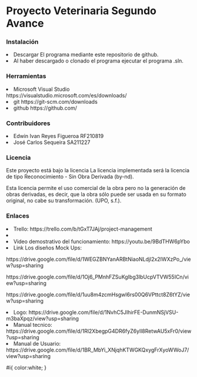 <h1>Proyecto Veterinaria
Segundo Avance</h1>
<h3><p>Instalación</h3>
<li>Descargar El programa mediante este repositorio de github.</li>
<li>Al haber descargado o clonado el programa ejecutar el programa .sln.</li>

<h3>Herramientas</h3>
<li>Microsoft Visual Studio https://visualstudio.microsoft.com/es/downloads/</li>
<li>git https://git-scm.com/downloads</li>
<li>github https://github.com/</li>

<h3>Contribuidores</h3>
<li>Edwin Ivan Reyes Figueroa RF210819</li>
<li>José Carlos Sequeira SA211227</li>

<h3>Licencia</h3>
Este proyecto está bajo la licencia La licencia implementada será la licencia de tipo Reconocimiento - Sin Obra Derivada (by-nd).<p>
Esta licencia permite el uso comercial de la obra pero no la generación de obras derivadas, es
decir, que la obra sólo puede ser usada en su formato original, no cabe su transformación.
(UPO, s.f.).

<h3 class="i">Enlaces</h3>
<li>Trello: https://trello.com/b/tGxT7JAj/project-management<li>
<li>Video demostrativo del funcionamiento: https://youtu.be/9BdTHW6pYbo</li>
<li>Link Los diseños Mock Ups:</li>
<p>https://drive.google.com/file/d/1WEGZBNYanARBtNiaoNLdjl2x2IWXzPo_/view?usp=sharing
<p>https://drive.google.com/file/d/1Oj6_PMnhFZSuKgIbg3lbUcpVTVW55ICn/view?usp=sharing
<p>https://drive.google.com/file/d/1uu8m4zcmHsgwl6rs00Q6VPttct8Z6tYZ/view?usp=sharing
<li>Logo: https://drive.google.com/file/d/1NvhC5JIhirFE-DunmNSjVSU-m3baXpqz/view?usp=sharing</li>
<li>Manual tecnico: https://drive.google.com/file/d/1Rl2XbegpG4DR6fyZ6yll8RetwAU5xFr0/view?usp=sharing</li>
<li>Manual de Usuario: https://drive.google.com/file/d/1BR_MbYi_XNjqhKTWGKQxygFrXyoWWoJ7/view?usp=sharing</li>

#i{
  color:white;
  }
